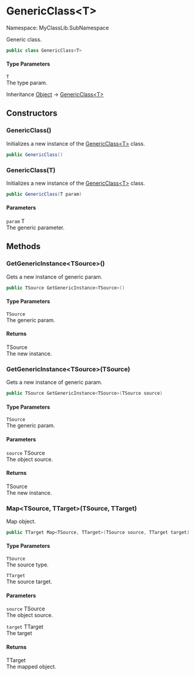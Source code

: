 # GenericClass&lt;T&gt;

Namespace: MyClassLib.SubNamespace

Generic class.

```csharp
public class GenericClass<T>
```

#### Type Parameters

`T`<br>The type param.

Inheritance [Object](https://docs.microsoft.com/en-us/dotnet/api/system.object) → [GenericClass&lt;T&gt;](./myclasslib.subnamespace.genericclass-1.md)

## Constructors

### GenericClass()

Initializes a new instance of the [GenericClass&lt;T&gt;](./myclasslib.subnamespace.genericclass-1.md) class.

```csharp
public GenericClass()
```

### GenericClass(T)

Initializes a new instance of the [GenericClass&lt;T&gt;](./myclasslib.subnamespace.genericclass-1.md) class.

```csharp
public GenericClass(T param)
```

#### Parameters

`param` T<br>The generic parameter.

## Methods

### GetGenericInstance&lt;TSource&gt;()

Gets a new instance of generic param.

```csharp
public TSource GetGenericInstance<TSource>()
```

#### Type Parameters

`TSource`<br>The generic param.

#### Returns

TSource<br>The new instance.

### GetGenericInstance&lt;TSource&gt;(TSource)

Gets a new instance of generic param.

```csharp
public TSource GetGenericInstance<TSource>(TSource source)
```

#### Type Parameters

`TSource`<br>The generic param.

#### Parameters

`source` TSource<br>The object source.

#### Returns

TSource<br>The new instance.

### Map&lt;TSource, TTarget&gt;(TSource, TTarget)

Map object.

```csharp
public TTarget Map<TSource, TTarget>(TSource source, TTarget target)
```

#### Type Parameters

`TSource`<br>The source type.

`TTarget`<br>The source target.

#### Parameters

`source` TSource<br>The object source.

`target` TTarget<br>The target

#### Returns

TTarget<br>The mapped object.

